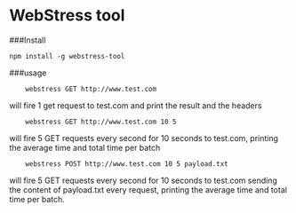 WebStress tool
==============

###Install

```
npm install -g webstress-tool
```

###usage

```
	webstress GET http://www.test.com 
```
will fire 1 get request to test.com and print the result and the headers


```
	webstress GET http://www.test.com 10 5
```
will fire 5 GET requests every second for 10 seconds to test.com, printing the average time and total time per batch


```
	webstress POST http://www.test.com 10 5 payload.txt
```
will fire 5 GET requests every second for 10 seconds to test.com sending the content of payload.txt every request, 
printing the average time and total time per batch.

